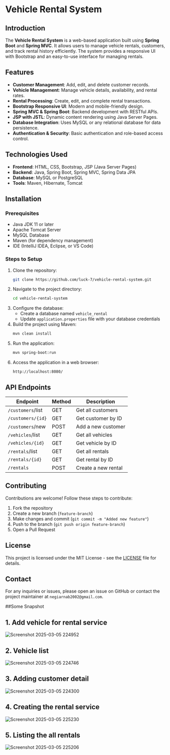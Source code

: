 # Vehicle Rental System

## Introduction

The **Vehicle Rental System** is a web-based application built using **Spring Boot** and **Spring MVC**. It allows users to manage vehicle rentals, customers, and track rental history efficiently. The system provides a responsive UI with Bootstrap and an easy-to-use interface for managing rentals.

## Features

- **Customer Management**: Add, edit, and delete customer records.
- **Vehicle Management**: Manage vehicle details, availability, and rental rates.
- **Rental Processing**: Create, edit, and complete rental transactions.
- **Bootstrap Responsive UI**: Modern and mobile-friendly design.
- **Spring MVC & Spring Boot**: Backend development with RESTful APIs.
- **JSP with JSTL**: Dynamic content rendering using Java Server Pages.
- **Database Integration**: Uses MySQL or any relational database for data persistence.
- **Authentication & Security**: Basic authentication and role-based access control.

## Technologies Used

- **Frontend**: HTML, CSS, Bootstrap, JSP (Java Server Pages)
- **Backend**: Java, Spring Boot, Spring MVC, Spring Data JPA
- **Database**: MySQL or PostgreSQL
- **Tools**: Maven, Hibernate, Tomcat

## Installation

### Prerequisites

- Java JDK 11 or later
- Apache Tomcat Server
- MySQL Database
- Maven (for dependency management)
- IDE (IntelliJ IDEA, Eclipse, or VS Code)

### Steps to Setup

1. Clone the repository:
   ```sh
   git clone https://github.com/luck-7/vehicle-rental-system.git
   ```
2. Navigate to the project directory:
   ```sh
   cd vehicle-rental-system
   ```
3. Configure the database:
   - Create a database named `vehicle_rental`
   - Update `application.properties` file with your database credentials
4. Build the project using Maven:
   ```sh
   mvn clean install
   ```
5. Run the application:
   ```sh
   mvn spring-boot:run
   ```
6. Access the application in a web browser:
   ```
   http://localhost:8080/
   ```

## API Endpoints

| Endpoint          | Method | Description         |
| ----------------- | ------ | ------------------- |
| `/customers`/list | GET    | Get all customers   |
| `/customers/{id}` | GET    | Get customer by ID  |
| `/customers`/new  | POST   | Add a new customer  |
| `/vehicles`/list  | GET    | Get all vehicles    |
| `/vehicles/{id}`  | GET    | Get vehicle by ID   |
| `/rentals`/list   | GET    | Get all rentals     |
| `/rentals/{id}`   | GET    | Get rental by ID    |
| `/rentals`        | POST   | Create a new rental |

## Contributing

Contributions are welcome! Follow these steps to contribute:

1. Fork the repository
2. Create a new branch (`feature-branch`)
3. Make changes and commit (`git commit -m "Added new feature"`)
4. Push to the branch (`git push origin feature-branch`)
5. Open a Pull Request

## License

This project is licensed under the MIT License - see the [LICENSE](LICENSE) file for details.

## Contact

For any inquiries or issues, please open an issue on GitHub or contact the project maintainer at `negiarnab2002@gmail.com`.


##Some Snapshot


## 1. Add vehicle for rental service


![Screenshot 2025-03-05 224952](https://github.com/user-attachments/assets/fcd024a7-8136-4752-a6e3-fc0c37e8ea7a)




## 2. Vehicle list

![Screenshot 2025-03-05 224746](https://github.com/user-attachments/assets/65367e9f-741e-4363-8d9a-c2e757d67ee8)





## 3. Adding customer detail

![Screenshot 2025-03-05 224300](https://github.com/user-attachments/assets/053bc780-ccbf-4576-a548-f2aa8ef1435a)




## 4. Creating the rental service


![Screenshot 2025-03-05 225230](https://github.com/user-attachments/assets/4012d008-d437-46e3-bb61-ff8cacbde987)


## 5. Listing the all rentals

![Screenshot 2025-03-05 225206](https://github.com/user-attachments/assets/ff47fa2c-c84c-4592-b0e1-a6e6ec6aa2e3)


